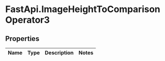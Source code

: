# FastApi.ImageHeightToComparisonOperator3

## Properties
Name | Type | Description | Notes
------------ | ------------- | ------------- | -------------
